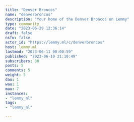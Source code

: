 ```yaml
---
title: "Denver Broncos" 
name: "denverbroncos"
description: "Your home of the Denver Broncos on Lemmy"
type: community
date: "2023-06-29 12:36:14"
draft: false
nsfw: false
actor_id: "https://lemmy.ml/c/denverbroncos"
host: lemmy.ml
lastmod: "2023-06-11 00:00:59"
published: "2023-06-10 21:10:49"
subscribers: 30
posts: 5
comments: 5
weight: 5
dau: 1
wau: 1
mau: 7
instances:
- "lemmy_ml"
tags: 
- "lemmy_ml"

---
```


